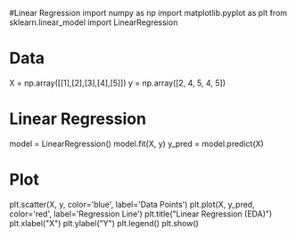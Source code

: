 #Linear Regression
import numpy as np
import matplotlib.pyplot as plt
from sklearn.linear_model import LinearRegression

# Data
X = np.array([[1],[2],[3],[4],[5]])
y = np.array([2, 4, 5, 4, 5])

# Linear Regression
model = LinearRegression()
model.fit(X, y)
y_pred = model.predict(X)

# Plot
plt.scatter(X, y, color='blue', label='Data Points')
plt.plot(X, y_pred, color='red', label='Regression Line')
plt.title("Linear Regression (EDA)")
plt.xlabel("X")
plt.ylabel("Y")
plt.legend()
plt.show()
